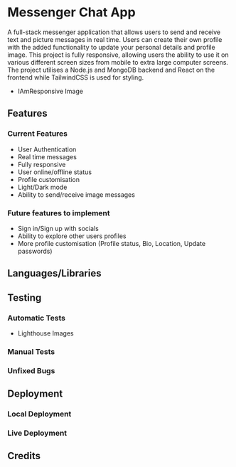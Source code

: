 # Messenger Chat App

A full-stack messenger application that allows users to send and receive text and picture messages in real time. Users can create their own profile with the added functionality to update your personal details and profile image. This project is fully responsive, allowing users the ability to use it on various different screen sizes from mobile to extra large computer screens. The project utilises a Node.js and MongoDB backend and React on the frontend while TailwindCSS is used for styling.  

- IAmResponsive Image

## Features

### Current Features

- User Authentication
- Real time messages
- Fully responsive
- User online/offline status 
- Profile customisation 
- Light/Dark mode
- Ability to send/receive image messages

### Future features to implement

- Sign in/Sign up with socials
- Ability to explore other users profiles 
- More profile customisation (Profile status, Bio, Location, Update passwords)

## Languages/Libraries

## Testing 

### Automatic Tests

- Lighthouse Images

### Manual Tests

### Unfixed Bugs

## Deployment 

### Local Deployment

### Live Deployment

## Credits
